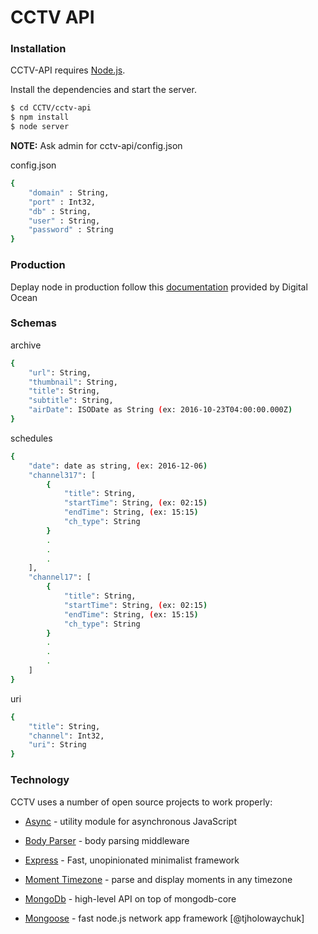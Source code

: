 # CCTV API

### Installation
CCTV-API requires [Node.js](https://nodejs.org/).

Install the dependencies and start the server.

```sh
$ cd CCTV/cctv-api
$ npm install
$ node server
```
**NOTE:** Ask admin for cctv-api/config.json

config.json
```sh
{
    "domain" : String,
    "port" : Int32,
    "db" : String,
    "user" : String,
    "password" : String
}
```

### Production
Deplay node in production follow this [documentation] provided by Digital Ocean

### Schemas

archive
```sh
{
    "url": String,
    "thumbnail": String,
    "title": String,
    "subtitle": String,
    "airDate": ISODate as String (ex: 2016-10-23T04:00:00.000Z)
}
```

schedules
```sh
{
    "date": date as string, (ex: 2016-12-06)
    "channel317": [
        {
            "title": String,
            "startTime": String, (ex: 02:15)
            "endTime": String, (ex: 15:15)
            "ch_type": String
        }
        .
        .
        .
    ],
    "channel17": [
        {
            "title": String,
            "startTime": String, (ex: 02:15)
            "endTime": String, (ex: 15:15)
            "ch_type": String
        }
        .
        .
        .
    ]
}
```

uri
```sh
{
    "title": String,
    "channel": Int32,
    "uri": String
}
```

### Technology

CCTV uses a number of open source projects to work properly:

* [Async] - utility module for asynchronous JavaScript
* [Body Parser] - body parsing middleware
* [Express] - Fast, unopinionated minimalist framework
* [Moment Timezone] - parse and display moments in any timezone
* [MongoDb] - high-level API on top of mongodb-core
* [Mongoose] - fast node.js network app framework [@tjholowaychuk]

   [Body Parser]: <https://github.com/expressjs/body-parser>
   [Express]: <http://expressjs.com>
   [Async]: <https://caolan.github.io/async/>
   [Moment Timezone]: <https://www.npmjs.com/package/moment-timezone>
   [MongoDb]: <https://www.npmjs.com/package/mongodb>
   [mongoose]: <http://mongoosejs.com/index.html>
   [documentation]: <https://www.digitalocean.com/community/tutorials/how-to-deploy-node-js-applications-using-systemd-and-nginx>